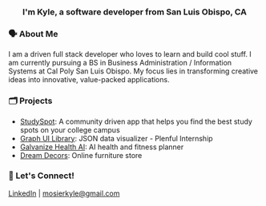 <h3 align="center">I'm Kyle, a software developer from San Luis Obispo, CA</h3>

### 🗣️ About Me
I am a driven full stack developer who loves to learn and build cool stuff. I am currently pursuing a BS in Business Administration / Information Systems at Cal Poly San Luis Obispo. My focus lies in transforming creative ideas into innovative, value-packed applications. 


### 🗂 Projects
- [StudySpot](https://github.com/mosierkyle/study-spot): A community driven app that helps you find the best study spots on your college campus
- [Graph UI Library](https://github.com/mosierkyle/Graph_UI_LIbrary): JSON data visualizer - Plenful Internship 
- [Galvanize Health AI](https://github.com/mosierkyle/galvanize-health-ai): AI health and fitness planner
- [Dream Decors](https://github.com/mosierkyle/dream-decors): Online furniture store
  
### 💬 Let's Connect!
[LinkedIn](https://www.linkedin.com/in/kylemosier/) | mosierkyle@gmail.com

<!--
**mosierkyle/mosierkyle** is a ✨ _special_ ✨ repository because its `README.md` (this file) appears on your GitHub profile.

Here are some ideas to get you started:

- 🔭 I’m currently working on ...
- 🌱 I’m currently learning ...
- 👯 I’m looking to collaborate on ...
- 🤔 I’m looking for help with ...
- 💬 Ask me about ...
- 📫 How to reach me: ...
- 😄 Pronouns: ...
- ⚡ Fun fact: ...
-->
